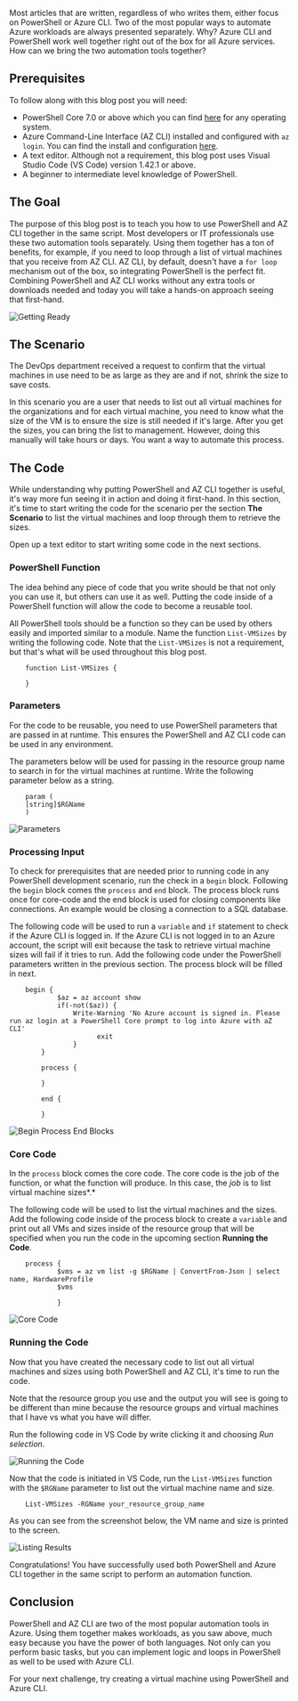 Most articles that are written, regardless of who writes them, either focus on PowerShell or Azure CLI. Two of the most popular ways to automate Azure workloads are always presented separately. Why? Azure CLI and PowerShell work well together right out of the box for all Azure services. How can we bring the two automation tools together?

## Prerequisites

To follow along with this blog post you will need:

- PowerShell Core 7.0 or above which you can find [here](https://github.com/PowerShell/PowerShell) for any operating system.
- Azure Command-Line Interface (AZ CLI) installed and configured with `az login`. You can find the install and configuration [here](https://docs.microsoft.com/en-us/cli/azure/install-azure-cli-windows?view=azure-cli-latest).
- A text editor. Although not a requirement, this blog post uses Visual Studio Code (VS Code) version 1.42.1 or above.
- A beginner to intermediate level knowledge of PowerShell.

## The Goal

The purpose of this blog post is to teach you how to use PowerShell and AZ CLI together in the same script. Most developers or IT professionals use these two automation tools separately. Using them together has a ton of benefits, for example, if you need to loop through a list of virtual machines that you receive from AZ CLI. AZ CLI, by default, doesn't have a `for loop` mechanism out of the box, so integrating PowerShell is the perfect fit. Combining PowerShell and AZ CLI works without any extra tools or downloads needed and today you will take a hands-on approach seeing that first-hand.

![Getting Ready](images/1.jpg)

## The Scenario

The DevOps department received a request to confirm that the virtual machines in use need to be as large as they are and if not, shrink the size to save costs.

In this scenario you are a user that needs to list out all virtual machines for the organizations and for each virtual machine, you need to know what the size of the VM is to ensure the size is still needed if it's large. After you get the sizes, you can bring the list to management. However, doing this manually will take hours or days. You want a way to automate this process. 

## The Code

While understanding why putting PowerShell and AZ CLI together is useful, it's way more fun seeing it in action and doing it first-hand. In this section, it's time to start writing the code for the scenario per the section **The Scenario** to list the virtual machines and loop through them to retrieve the sizes.

Open up a text editor to start writing some code in the next sections.

### PowerShell Function

The idea behind any piece of code that you write should be that not only you can use it, but others can use it as well. Putting the code inside of a PowerShell function will allow the code to become a reusable tool.

All PowerShell tools should be a function so they can be used by others easily and imported similar to a module. Name the function `List-VMSizes` by writing the following code. Note that the `List-VMSizes` is not a requirement, but that's what will be used throughout this blog post.

```
    function List-VMSizes {
    
    }
```

### Parameters

For the code to be reusable, you need to use PowerShell parameters that are passed in at runtime. This ensures the PowerShell and AZ CLI code can be used in any environment. 

The parameters below will be used for passing in the resource group name to search in for the virtual machines at runtime. Write the following parameter below as a string.

```
    param (
    [string]$RGName
    )
```

![Parameters](images/2.png)

### Processing Input

To check for prerequisites that are needed prior to running code in any PowerShell development scenario, run the check in a `begin` block. Following the `begin` block comes the `process` and `end` block. The process block runs once for core-code and the end block is used for closing components like connections. An example would be closing a connection to a SQL database.

The following code will be used to run a `variable` and `if` statement to check if the Azure CLI is logged in. If the Azure CLI is not logged in to an Azure account, the script will exit because the task to retrieve virtual machine sizes will fail if it tries to run. Add the following code under the PowerShell parameters written in the previous section. The process block will be filled in next.

```
    begin {
            $az = az account show
            if(-not($az)) {
                Write-Warning 'No Azure account is signed in. Please run az login at a PowerShell Core prompt to log into Azure with aZ CLI'
    			      exit  
    			}
        }
    
        process {
    
        }
    
        end {
    
        }
```

![Begin Process End Blocks](images/3.png)

### Core Code

In the `process` block comes the core code. The core code is the job of the function, or what the function will produce. In this case, the *job* is to list virtual machine sizes*.*

The following code will be used to list the virtual machines and the sizes. Add the following code inside of the process block to create a `variable` and print out all VMs and sizes inside of the resource group that will be specified when you run the code in the upcoming section **Running the Code**.

```
    process {
            $vms = az vm list -g $RGName | ConvertFrom-Json | select name, HardwareProfile
            $vms
            
            }
```

![Core Code](images/4.png)

### Running the Code

Now that you have created the necessary code to list out all virtual machines and sizes using both PowerShell and AZ CLI, it's time to run the code. 

Note that the resource group you use and the output you will see is going to be different than mine because the resource groups and virtual machines that I have vs what you have will differ.

Run the following code in VS Code by write clicking it and choosing *Run selection*.

![Running the Code](images/5.png)

Now that the code is initiated in VS Code, run the `List-VMSizes` function with the `$RGName` parameter to list out the virtual machine name and size.

```
    List-VMSizes -RGName your_resource_group_name
```

As you can see from the screenshot below, the VM name and size is printed to the screen.

![Listing Results](images/6.png)

Congratulations! You have successfully used both PowerShell and Azure CLI together in the same script to perform an automation function.

## Conclusion

PowerShell and AZ CLI are two of the most popular automation tools in Azure. Using them together makes workloads, as you saw above, much easy because you have the power of both languages. Not only can you perform basic tasks, but you can implement logic and loops in PowerShell as well to be used with Azure CLI.

For your next challenge, try creating a virtual machine using PowerShell and Azure CLI.